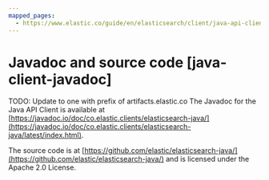 ```yaml
---
mapped_pages:
  - https://www.elastic.co/guide/en/elasticsearch/client/java-api-client/current/java-client-javadoc.html
---
```


# Javadoc and source code [java-client-javadoc]

TODO: Update to one with prefix of artifacts.elastic.co
The Javadoc for the Java API Client is available at [https://javadoc.io/doc/co.elastic.clients/elasticsearch-java/](https://javadoc.io/doc/co.elastic.clients/elasticsearch-java/latest/index.html).

The source code is at [https://github.com/elastic/elasticsearch-java/](https://github.com/elastic/elasticsearch-java/) and is licensed under the Apache 2.0 License.

